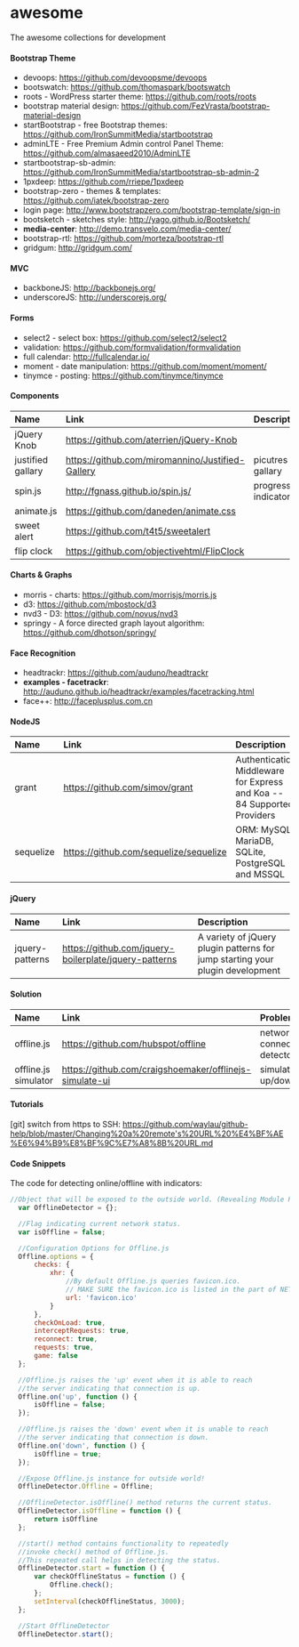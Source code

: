 # awesome
The awesome collections for development

#### Bootstrap Theme
* devoops: https://github.com/devoopsme/devoops
* bootswatch: https://github.com/thomaspark/bootswatch
* roots - WordPress starter theme: https://github.com/roots/roots
* bootstrap material design: https://github.com/FezVrasta/bootstrap-material-design
* startBootstrap - free Bootstrap themes: https://github.com/IronSummitMedia/startbootstrap
* adminLTE - Free Premium Admin control Panel Theme: https://github.com/almasaeed2010/AdminLTE
* startbootstrap-sb-admin: https://github.com/IronSummitMedia/startbootstrap-sb-admin-2
* 1pxdeep: https://github.com/rriepe/1pxdeep
* bootstrap-zero - themes & templates: https://github.com/iatek/bootstrap-zero
* login page: http://www.bootstrapzero.com/bootstrap-template/sign-in
* bootsketch - sketches style: http://yago.github.io/Bootsketch/
* __media-center__: http://demo.transvelo.com/media-center/
* bootstrap-rtl: https://github.com/morteza/bootstrap-rtl
* gridgum: http://gridgum.com/

#### MVC
* backboneJS: http://backbonejs.org/
* underscoreJS: http://underscorejs.org/

#### Forms
* select2 - select box: https://github.com/select2/select2
* validation: https://github.com/formvalidation/formvalidation
* full calendar: http://fullcalendar.io/
* moment - date manipulation: https://github.com/moment/moment/
* tinymce - posting: https://github.com/tinymce/tinymce

#### Components
|Name             |Link                                     |Description|
|:--------------- | :---------------------------------------|:--------  |
|jQuery Knob      |https://github.com/aterrien/jQuery-Knob  |  |
|justified gallary|https://github.com/miromannino/Justified-Gallery | picutres gallary|
|spin.js          |http://fgnass.github.io/spin.js/|progress indicator|
|animate.js       |https://github.com/daneden/animate.css| 
|sweet alert      |https://github.com/t4t5/sweetalert||
|flip clock       |https://github.com/objectivehtml/FlipClock||

#### Charts & Graphs
* morris - charts: https://github.com/morrisjs/morris.js
* d3: https://github.com/mbostock/d3
* nvd3 - D3: https://github.com/novus/nvd3
* springy - A force directed graph layout algorithm: https://github.com/dhotson/springy/

#### Face Recognition
* headtrackr: https://github.com/auduno/headtrackr
* __examples - facetrackr__: http://auduno.github.io/headtrackr/examples/facetracking.html
* face++: http://faceplusplus.com.cn

#### NodeJS
|Name     |Link                                     |Description|
|:------- | :---------------------------------------|:--------  |
|grant    |https://github.com/simov/grant           |Authentication Middleware for Express and Koa -- 84 Supported Providers|
|sequelize|https://github.com/sequelize/sequelize|ORM: MySQL, MariaDB, SQLite, PostgreSQL and MSSQL|

#### jQuery
|Name     |Link                                     |Description|
|:------- | :---------------------------------------|:--------  |
|jquery-patterns|https://github.com/jquery-boilerplate/jquery-patterns|A variety of jQuery plugin patterns for jump starting your plugin development|

#### Solution
|Name     |Link                                     |Problem|
|:------- | :---------------------------------------|:--------  |
|offline.js|https://github.com/hubspot/offline  |network connection/disconnection detector|
|offline.js simulator|https://github.com/craigshoemaker/offlinejs-simulate-ui  |simulate the connection up/down with a radio|

#### Tutorials
[git] switch from https to SSH: https://github.com/waylau/github-help/blob/master/Changing%20a%20remote's%20URL%20%E4%BF%AE%E6%94%B9%E8%BF%9C%E7%A8%8B%20URL.md

#### Code Snippets
The code for detecting online/offline with indicators:
```Javascript
//Object that will be exposed to the outside world. (Revealing Module Pattern)
  var OfflineDetector = {};

  //Flag indicating current network status.
  var isOffline = false;

  //Configuration Options for Offline.js
  Offline.options = {
      checks: {
          xhr: {
              //By default Offline.js queries favicon.ico.
              // MAKE SURE the favicon.ico is listed in the part of NETWORK in chessboard.appcache
              url: 'favicon.ico'
          }
      },
      checkOnLoad: true,
      interceptRequests: true,
      reconnect: true,
      requests: true,
      game: false
  };

  //Offline.js raises the 'up' event when it is able to reach
  //the server indicating that connection is up.
  Offline.on('up', function () {
      isOffline = false;
  });

  //Offline.js raises the 'down' event when it is unable to reach
  //the server indicating that connection is down.
  Offline.on('down', function () {
      isOffline = true;
  });

  //Expose Offline.js instance for outside world!
  OfflineDetector.Offline = Offline;

  //OfflineDetector.isOffline() method returns the current status.
  OfflineDetector.isOffline = function () {
      return isOffline
  };

  //start() method contains functionality to repeatedly
  //invoke check() method of Offline.js.
  //This repeated call helps in detecting the status.
  OfflineDetector.start = function () {
      var checkOfflineStatus = function () {
          Offline.check();
      };
      setInterval(checkOfflineStatus, 3000);
  };

  //Start OfflineDetector
  OfflineDetector.start();
```
